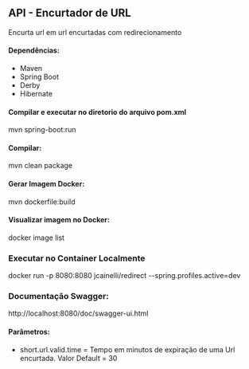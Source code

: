 ## API - Encurtador de URL
Encurta url em url encurtadas com redirecionamento

#### Dependências:
* Maven
* Spring Boot
* Derby 
* Hibernate

#### Compilar e executar no diretorio do arquivo pom.xml
mvn spring-boot:run

#### Compilar: 
mvn clean package	

#### Gerar Imagem Docker:
mvn dockerfile:build

#### Visualizar imagem no Docker:
docker image list

### Executar no Container Localmente
docker run -p 8080:8080 jcainelli/redirect --spring.profiles.active=dev

### Documentação Swagger:
http://localhost:8080/doc/swagger-ui.html

#### Parâmetros:
* short.url.valid.time = Tempo em minutos de expiração de uma Url encurtada. Valor Default = 30